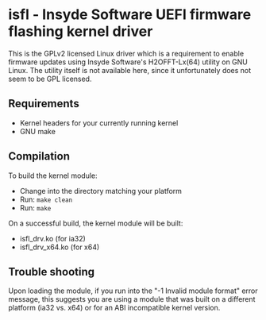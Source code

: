 # isfl - Insyde Software UEFI firmware flashing kernel driver

This is the GPLv2 licensed Linux driver which is a requirement to enable firmware updates using Insyde Software's H2OFFT-Lx(64) utility on GNU Linux. The utility itself is not available here, since it unfortunately does not seem to be GPL licensed.

## Requirements

* Kernel headers for your currently running kernel
* GNU make

## Compilation

To build the kernel module:

* Change into the directory matching your platform
* Run: `make clean`
* Run: `make`

On a successful build, the kernel module will be built:
* isfl_drv.ko (for ia32)
* isfl_drv_x64.ko (for x64)
  
## Trouble shooting

Upon loading the module, if you run into the "-1 Invalid module format" error message, this suggests you are using a module that was built on a different platform (ia32 vs. x64) or for an ABI incompatible kernel version.
